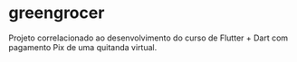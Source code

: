 # greengrocer

Projeto correlacionado ao desenvolvimento do curso de Flutter + Dart com pagamento Pix de uma quitanda virtual.
